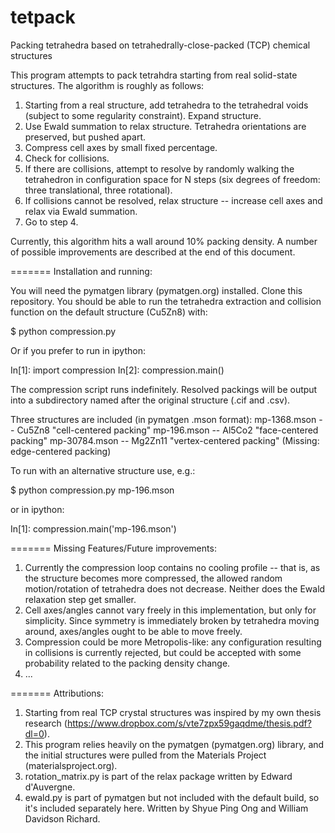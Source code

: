tetpack
=======

Packing tetrahedra based on tetrahedrally-close-packed (TCP) chemical structures

This program attempts to pack tetrahdra starting from real solid-state structures. The algorithm is roughly as follows:

1. Starting from a real structure, add tetrahedra to the tetrahedral voids (subject to some regularity constraint).  Expand structure.
2. Use Ewald summation to relax structure.  Tetrahedra orientations are preserved, but pushed apart.
3. Compress cell axes by small fixed percentage.
4. Check for collisions.
5. If there are collisions, attempt to resolve by randomly walking the tetrahedron in configuration space for N steps (six degrees of freedom: three translational, three rotational).
6. If collisions cannot be resolved, relax structure -- increase cell axes and relax via Ewald summation.
7. Go to step 4.

Currently, this algorithm hits a wall around 10% packing density.  A number of possible improvements are described at the end of this document.

=======
Installation and running:

You will need the pymatgen library (pymatgen.org) installed.  Clone this repository. You should be able to run the tetrahedra extraction and collision function on the default structure (Cu5Zn8) with:

$ python compression.py

Or if you prefer to run in ipython:

In[1]: import compression
In[2]: compression.main()

The compression script runs indefinitely. Resolved packings will be output into a subdirectory named after the original structure (.cif and .csv).

Three structures are included (in pymatgen .mson format):
mp-1368.mson -- Cu5Zn8 "cell-centered packing"
mp-196.mson -- Al5Co2 "face-centered packing"
mp-30784.mson -- Mg2Zn11 "vertex-centered packing"
(Missing: edge-centered packing)

To run with an alternative structure use, e.g.:

$ python compression.py mp-196.mson

or in ipython:

In[1]: compression.main('mp-196.mson')

=======
Missing Features/Future improvements:

1. Currently the compression loop contains no cooling profile -- that is, as the structure becomes more compressed, the allowed random motion/rotation of tetrahedra does not decrease. Neither does the Ewald relaxation step get smaller.
2. Cell axes/angles cannot vary freely in this implementation, but only for simplicity.  Since symmetry is immediately broken by tetrahedra moving around, axes/angles ought to be able to move freely.
3. Compression could be more Metropolis-like: any configuration resulting in collisions is currently rejected, but could be accepted with some probability related to the packing density change.
4. ...

=======
Attributions:

1. Starting from real TCP crystal structures was inspired by my own thesis research (https://www.dropbox.com/s/vte7zpx59gaqdme/thesis.pdf?dl=0).
2. This program relies heavily on the pymatgen (pymatgen.org) library, and the initial structures were pulled from the Materials Project (materialsproject.org).
3. rotation_matrix.py is part of the relax package written by Edward d'Auvergne.
4. ewald.py is part of pymatgen but not included with the default build, so it's included separately here. Written by Shyue Ping Ong and William Davidson Richard.
